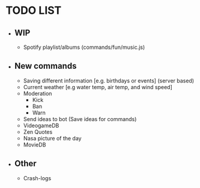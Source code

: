 # TODO LIST
- ## WIP 
    - Spotify playlist/albums (commands/fun/music.js)

- ## New commands
    - Saving different information [e.g. birthdays or events] (server based)
    - Current weather [e.g water temp, air temp, and wind speed]
    - Moderation
        - Kick
        - Ban
        - Warn
    - Send ideas to bot (Save ideas for commands)
    - VideogameDB
    - Zen Quotes
    - Nasa picture of the day
    - MovieDB


- ## Other
    - Crash-logs
